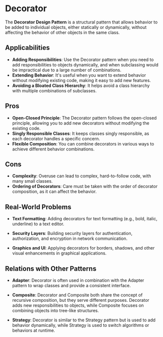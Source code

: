 # Decorator

The **Decorator Design Pattern** is a structural pattern that allows behavior to be added to individual objects, either statically or dynamically, without affecting the behavior of other objects in the same class.

## Applicabilities

- **Adding Responsibilities**: Use the Decorator pattern when you need to add responsibilities to objects dynamically, and when subclassing would be impractical due to a large number of combinations.
- **Extending Behavior**: It's useful when you want to extend behavior without modifying existing code, making it easy to add new features.
- **Avoiding a Bloated Class Hierarchy**: It helps avoid a class hierarchy with multiple combinations of subclasses.

## Pros

- **Open-Closed Principle**: The Decorator pattern follows the open-closed principle, allowing you to add new decorators without modifying the existing code.
- **Singly Responsible Classes**: It keeps classes singly responsible, as each decorator handles a specific concern.
- **Flexible Composition**: You can combine decorators in various ways to achieve different behavior combinations.

## Cons

- **Complexity**: Overuse can lead to complex, hard-to-follow code, with many small classes.
- **Ordering of Decorators**: Care must be taken with the order of decorator composition, as it can affect the behavior.

## Real-World Problems

- **Text Formatting**: Adding decorators for text formatting (e.g., bold, italic, underline) to a text editor.

- **Security Layers**: Building security layers for authentication, authorization, and encryption in network communication.

- **Graphics and UI**: Applying decorators for borders, shadows, and other visual enhancements in graphical applications.

## Relations with Other Patterns

- **Adapter**: Decorator is often used in combination with the Adapter pattern to wrap classes and provide a consistent interface.

- **Composite**: Decorator and Composite both share the concept of recursive composition, but they serve different purposes. Decorator adds new responsibilities to objects, while Composite focuses on combining objects into tree-like structures.

- **Strategy**: Decorator is similar to the Strategy pattern but is used to add behavior dynamically, while Strategy is used to switch algorithms or behaviors at runtime.
